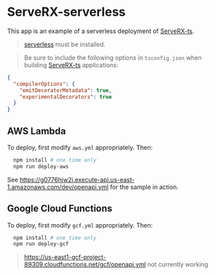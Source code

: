 # ServeRX-serverless

This app is an example of a serverless deployment of [ServeRX-ts](https://github.com/mflorence99/serverx-ts).

> [serverless](https://serverless.com/) must be installed.

> Be sure to include the following options in `tsconfig.json` when building [ServeRX-ts](https://github.com/mflorence99/serverx-ts) applications:

```json
{
  "compilerOptions": {
    "emitDecoratorMetadata": true,
    "experimentalDecorators": true
  }
}
```

## AWS Lambda

To deploy, first modify `aws.yml` appropriately. Then:

```sh
  npm install # one time only
  npm run deploy-aws
```

See https://g0776hjw2i.execute-api.us-east-1.amazonaws.com/dev/openapi.yml for the sample in action.

## Google Cloud Functions

To deploy, first modify `gcf.yml` appropriately. Then:

```sh
  npm install # one time only
  npm run deploy-gcf
```

> https://us-east1-gcf-project-89309.cloudfunctions.net/gcf/openapi.yml not currently working
